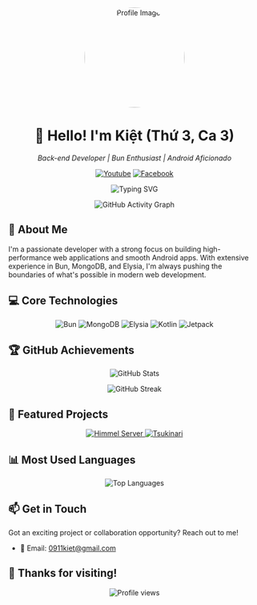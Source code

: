<div align="center">
  <img src="https://cdn.discordapp.com/avatars/854426321463279647/41ebd946d8451da2a2aaa4f768dc8bbe.webp" alt="Profile Image" width="200" height="200" style="border-radius: 50%;">
  <h1>👋 Hello! I'm Kiệt (Thứ 3, Ca 3)</h1>
  <p><em>Back-end Developer | Bun Enthusiast | Android Aficionado</em></p>
</div>

<p align="center">
  <a href="https://www.youtube.com/@meow0911"><img src="https://img.shields.io/badge/-Youtube-FF0000?style=flat-square&logo=youtube&logoColor=white" alt="Youtube"></a>
  <a href="https://www.facebook.com/meowsica"><img src="https://img.shields.io/badge/-Facebook-1877F2?style=flat-square&logo=facebook&logoColor=white" alt="Facebook"></a>
</p>

<p align="center">
  <img src="https://readme-typing-svg.herokuapp.com?font=Fira+Code&pause=1000&color=55aeff&center=true&vCenter=true&width=435&lines=Back-end+Developer;Bun+Enthusiast;Android+Aficionado" alt="Typing SVG" />
</p>

<p align="center">
  <img src="https://github-readme-activity-graph.vercel.app/graph?username=meowlet&theme=vue" alt="GitHub Activity Graph" />
</p>

## 🚀 About Me

I'm a passionate developer with a strong focus on building high-performance web applications and smooth Android apps. With extensive experience in Bun, MongoDB, and Elysia, I'm always pushing the boundaries of what's possible in modern web development.

## 💻 Core Technologies

<p align="center">
  <img src="https://img.shields.io/badge/-Bun-000000?style=for-the-badge&logo=bun&logoColor=white" alt="Bun">
  <img src="https://img.shields.io/badge/-MongoDB-47A248?style=for-the-badge&logo=mongodb&logoColor=white" alt="MongoDB">
  <img src="https://img.shields.io/badge/-Elysia-FF6B6B?style=for-the-badge&logo=elysiajs&logoColor=white" alt="Elysia">
  <img src="https://img.shields.io/badge/-Kotlin-0095D5?style=for-the-badge&logo=kotlin&logoColor=white" alt="Kotlin">
  <img src="https://img.shields.io/badge/-Jetpack-4285F4?style=for-the-badge&logo=jetpack-compose&logoColor=white" alt="Jetpack">
</p>

## 🏆 GitHub Achievements

<p align="center">
  <img src="https://github-readme-stats.vercel.app/api?username=meowlet&show_icons=true&theme=buefy" alt="GitHub Stats">
</p>

<p align="center">
  <img src="https://github-readme-streak-stats.herokuapp.com/?user=meowlet&theme=buefy" alt="GitHub Streak">
</p>

## 🌟 Featured Projects

<div align="center">
  <a href="https://github.com/meowlet/elysia-himmel">
    <img src="https://github-readme-stats.vercel.app/api/pin/?username=meowlet&repo=elysia-himmel&theme=buefy" alt="Himmel Server">
  </a>
  <a href="https://github.com/meowlet/tsukinari">
    <img src="https://github-readme-stats.vercel.app/api/pin/?username=meowlet&repo=tsukinari&theme=buefy" alt="Tsukinari">
  </a>
</div>

## 📊 Most Used Languages

<p align="center">
  <img src="https://github-readme-stats.vercel.app/api/top-langs/?username=meowlet&layout=compact&theme=buefy" alt="Top Languages">
</p>

## 📫 Get in Touch

Got an exciting project or collaboration opportunity? Reach out to me!

- 📧 Email: 0911kiet@gmail.com

## 🎉 Thanks for visiting!

<p align="center">
  <img src="https://komarev.com/ghpvc/?username=yourusername&color=blueviolet&style=flat-square" alt="Profile views">
</p>
